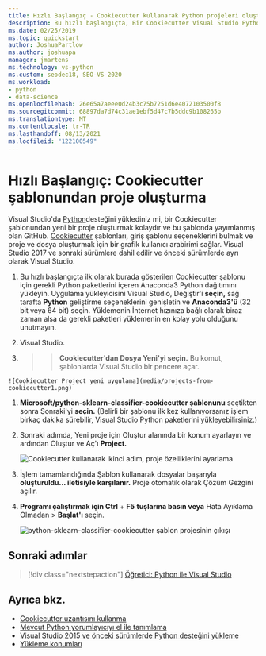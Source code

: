 ```yaml
---
title: Hızlı Başlangıç - Cookiecutter kullanarak Python projeleri oluşturma
description: Bu hızlı başlangıçta, Bir Cookiecutter Visual Studio Python için yeni bir proje oluşturuluyor.
ms.date: 02/25/2019
ms.topic: quickstart
author: JoshuaPartlow
ms.author: joshuapa
manager: jmartens
ms.technology: vs-python
ms.custom: seodec18, SEO-VS-2020
ms.workload:
- python
- data-science
ms.openlocfilehash: 26e65a7aeee0d24b3c75b7251d6e4072103500f8
ms.sourcegitcommit: 68897da7d74c31ae1ebf5d47c7b5ddc9b108265b
ms.translationtype: MT
ms.contentlocale: tr-TR
ms.lasthandoff: 08/13/2021
ms.locfileid: "122100549"
---
```

# <a name="quickstart-create-a-project-from-a-cookiecutter-template"></a>Hızlı Başlangıç: Cookiecutter şablonundan proje oluşturma

Visual Studio'da [Python](installing-python-support-in-visual-studio.md)desteğini yüklediniz mi, bir Cookiecutter şablonundan yeni bir proje oluşturmak kolaydır ve bu şablonda yayımlanmış olan GitHub. [Cookiecutter](https://cookiecutter.readthedocs.io/en/latest/) şablonları, giriş şablonu seçeneklerini bulmak ve proje ve dosya oluşturmak için bir grafik kullanıcı arabirimi sağlar. Visual Studio 2017 ve sonraki sürümlere dahil edilir ve önceki sürümlerde ayrı olarak Visual Studio.

1. Bu hızlı başlangıçta ilk olarak burada gösterilen Cookiecutter şablonu için gerekli Python paketlerini içeren Anaconda3 Python dağıtımını yükleyin. Uygulama yükleyicisini Visual Studio, Değiştir'i **seçin,** sağ tarafta **Python** geliştirme seçeneklerini genişletin ve **Anaconda3'ü** (32 bit veya 64 bit) seçin. Yüklemenin İnternet hızınıza bağlı olarak biraz zaman alsa da gerekli paketleri yüklemenin en kolay yolu olduğunu unutmayın.

1. Visual Studio.

1.   >    >  **Cookiecutter'dan Dosya Yeni'yi seçin.** Bu komut, şablonlarda Visual Studio bir pencere açar.

    ![Cookiecutter Project yeni uygulama](media/projects-from-cookiecutter1.png)

1. **Microsoft/python-sklearn-classifier-cookiecutter şablonunu** seçtikten sonra Sonraki'yi **seçin.** (Belirli bir şablonu ilk kez kullanıyorsanız işlem birkaç dakika sürebilir, Visual Studio Python paketlerini yükleyebilirsiniz.)

1. Sonraki adımda, Yeni proje için Oluştur alanında  bir konum ayarlayın ve ardından Oluştur ve Aç'ı **Project.**

    ![Cookiecutter kullanarak ikinci adım, proje özelliklerini ayarlama](media/projects-from-cookiecutter2.png)

1. İşlem tamamlandığında Şablon kullanarak dosyalar başarıyla **oluşturuldu... iletisiyle karşılanır.** Proje otomatik olarak Çözüm Gezgini açılır.

1. **Programı çalıştırmak için Ctrl** + **F5** **tuşlarına basın veya** Hata Ayıklama Olmadan  >  **Başlat'ı** seçin.

    ![python-sklearn-classifier-cookiecutter şablon projesinin çıkışı](media/projects-from-cookiecutter4.png)

## <a name="next-steps"></a>Sonraki adımlar

> [!div class="nextstepaction"]
> [Öğretici: Python ile Visual Studio](tutorial-working-with-python-in-visual-studio-step-01-create-project.md)

## <a name="see-also"></a>Ayrıca bkz.

- [Cookiecutter uzantısını kullanma](using-python-cookiecutter-templates.md)
- [Mevcut Python yorumlayıcıyı el ile tanımlama](managing-python-environments-in-visual-studio.md#manually-identify-an-existing-environment)
- [Visual Studio 2015 ve önceki sürümlerde Python desteğini yükleme](installing-python-support-in-visual-studio.md)
- [Yükleme konumları](installing-python-support-in-visual-studio.md#install-locations)

